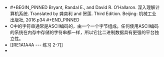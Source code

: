 - #+BEGIN_PINNED
  Bryant, Randal E., and David R. O’Hallaron. 深入理解计算机系统. Translated by 龚奕利 and 贺莲. Third Edition. Beijing: 机械工业出版社, 2016.p34
  #+END_PINNED
- C中的字符串通常是ASCII编码的，由一个一个字节组成。任何使用ASCII编码的系统在内存中存储的字符串都一样，所以它比二进制数据具有更强的平台独立性。
- [[RE1A1A4A --- 练习 2-7]]
-